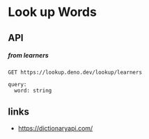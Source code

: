 # Look up Words

## API
##### from learners
```
GET https://lookup.deno.dev/lookup/learners

query:
  word: string
```

## links
+ https://dictionaryapi.com/
